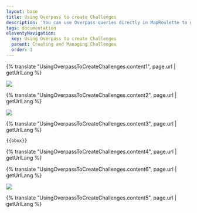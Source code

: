 ```yaml
---
layout: base
title: Using Overpass to create Challenges
description: 'You can use Overpass queries directly in MapRoulette to generate tasks when you create a new Challenge. This page is here to help you do this, and avoid common mistakes.'
tags: documentation
eleventyNavigation:
  key: Using Overpass to create Challenges
  parent: Creating and Managing Challenges
  order: 1
---
```


{% translate "UsingOverpassToCreateChallenges.content1", page.url | getUrlLang %}

![](87983753-1f76b580-ca96-11ea-89d0-c6373a54031e.png)

{% translate "UsingOverpassToCreateChallenges.content2", page.url | getUrlLang %}

![](87983923-606eca00-ca96-11ea-8ba4-c06bdf0ff1df.png)

{% translate "UsingOverpassToCreateChallenges.content3", page.url | getUrlLang %}

`{{bbox}}`

{% translate "UsingOverpassToCreateChallenges.content4", page.url | getUrlLang %}

{% translate "UsingOverpassToCreateChallenges.content6", page.url | getUrlLang %}

![](88001168-b8202c00-cabc-11ea-9d47-db983ce4d11b.png)

{% translate "UsingOverpassToCreateChallenges.content5", page.url | getUrlLang %}
